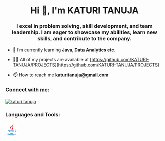 <h1 align="center">Hi 👋, I'm KATURI TANUJA</h1>
<h3 align="center">I excel in problem solving, skill development, and team leadership. I am eager to showcase my abilities, learn new skills, and contribute to the company.</h3>

- 🌱 I’m currently learning **Java, Data Analytics etc.**

- 👨‍💻 All of my projects are available at [https://github.com/KATURI-TANUJA/PROJECTS](https://github.com/KATURI-TANUJA/PROJECTS)

- 📫 How to reach me **katuritanuja@gmail.com**

<h3 align="left">Connect with me:</h3>
<p align="left">
<a href="https://linkedin.com/in/katuri tanuja" target="blank"><img align="center" src="https://raw.githubusercontent.com/rahuldkjain/github-profile-readme-generator/master/src/images/icons/Social/linked-in-alt.svg" alt="katuri tanuja" height="30" width="40" /></a>
</p>

<h3 align="left">Languages and Tools:</h3>
<p align="left"> <a href="https://www.java.com" target="_blank" rel="noreferrer"> <img src="https://raw.githubusercontent.com/devicons/devicon/master/icons/java/java-original.svg" alt="java" width="40" height="40"/> </a> </p>

